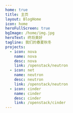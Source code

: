 ```yaml
---
home: true
title: 主页
layout: BlogHome
icon: home
heroFullScreen: true
bgImage: /home/img.jpg
heroText: 终将美好
tagline: 我们的春夏秋冬
projects:
  - icon: nova
    name: nova
    desc: nova
    link: /openstack/neutron
  - icon: net
    name: neutron
    desc: neutron
    link: /openstack/neutron
  - icon: cinder
    name: cinder
    desc: cinder
    link: /openstack/cinder
---
```


